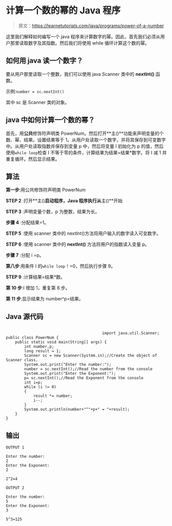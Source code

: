 # 计算一个数的幂的 Java 程序

> 原文：<https://learnetutorials.com/java/programs/power-of-a-number>

这里我们解释如何编写一个 java 程序来计算数字的幂。因此，首先我们必须从用户那里读取数字及其指数。然后我们将使用 while 循环计算这个数的幂。

## 如何用 java 读一个数字？

要从用户那里读取一个整数，我们可以使用 java Scanner 类中的 **nextInt()** 函数。

示例:`number = sc.nextInt()`

其中 sc 是 Scanner 类的对象。

## java 中如何计算一个数的幂？

首先，用**公共**修饰符声明类 PowerNum。然后打开**主()**功能来声明变量的个数、幂、结果。设置结果等于 1。从用户处读取一个数字，并将其保存到可变数字中。从用户处读取指数并保存到变量 p 中，然后将变量 I 初始化为 p 的值，然后使用`while loop`检查 I 不等于零的条件，计算结果为结果=结果*数字。将 I 减 1 并重复循环。然后显示结果。

## 算法

**第一步**:用公共修饰符声明类 PowerNum

**STEP 2** :打开**主()**启动程序，Java 程序执行从**主()**开始

**STEP 3** :声明变量个数，p 为整数，结果为长。

**步骤 4** :分配结果=1。

**STEP 5** :使用 scanner 类中的 nextInt()方法将用户输入的数字读入可变数字。

**STEP 6** :使用 scanner 类中的 **nextInt()** 方法将用户的指数读入变量 p。

**步骤 7** :分配 i =p。

**第八步**:用条件 I 的`while loop`！=0，然后执行步骤 9。

**STEP 9** :计算结果=结果*数。

**第 10 步**:I 增加 1，重复第 8 步。

**第 11 步**:显示结果为 number^p=结果。

## Java 源代码

```

                                          import java.util.Scanner;
public class PowerNum {
    public static void main(String[] args) {
        int number,p;
        long result = 1;
        Scanner sc = new Scanner(System.in);//Create the object of Scanner class.
        System.out.print("Enter the number:");
        number = sc.nextInt();//Read the number from the console
        System.out.print("Enter the Exponent:");
        p= sc.nextInt();//Read the Exponent from the console
        int i=p;
        while (i != 0)
        {
            result *= number;
            i--;
        }
        System.out.println(number+"^"+p+" = "+result);
    }
}

```

## 输出

```
OUTPUT 1

Enter the number:
2
Enter the Exponent:
2

2^2=4

OUTPUT 2

Enter the number:
5
Enter the Exponent:
3

5^3=125 
```